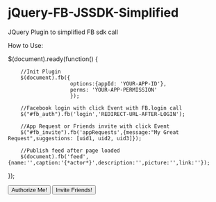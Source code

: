 jQuery-FB-JSSDK-Simplified
==========================

JQuery Plugin to simplified FB sdk call

How to Use:

$(document).ready(function() {
		
		//Init Plugin
        $(document).fb({
                        options:{appId: 'YOUR-APP-ID'},
                        perms: 'YOUR-APP-PERMISSION' 
                        });

        //Facebook login with click Event with FB.login call                
        $("#fb_auth").fb('login','REDIRECT-URL-AFTER-LOGIN');

        //App Request or Friends invite with click Event
        $("#fb_invite").fb('appRequests',{message:"My Great Request",suggestions: [uid1, uid2, uid3]});

        //Publish feed after page loaded
        $(document).fb('feed',{name:'',caption:'{*actor*}',description:'',picture:'',link:''});

});

<button id="fb_auth"> Authorize Me! </button>
<button id="fb_invite"> Invite Friends! </button>